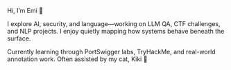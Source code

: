 Hi, I’m Emi 👋

I explore AI, security, and language—working on LLM QA, CTF challenges, and NLP projects. I enjoy quietly mapping how systems behave beneath the surface.

Currently learning through PortSwigger labs, TryHackMe, and real-world annotation work. Often assisted by my cat, Kiki 🐾




